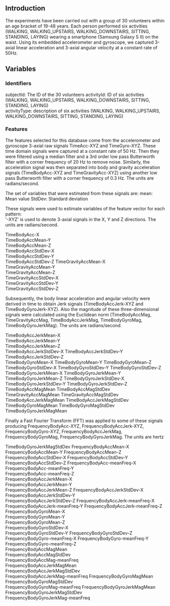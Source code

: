 ## Introduction
The experiments have been carried out with a group of 30 volunteers within an age bracket of 19-48 years. Each person performed six activities (WALKING, WALKING_UPSTAIRS, WALKING_DOWNSTAIRS, SITTING, STANDING, LAYING) wearing a smartphone (Samsung Galaxy S II) on the waist. Using its embedded accelerometer and gyroscope, we captured 3-axial linear acceleration and 3-axial angular velocity at a constant rate of 50Hz.

## Variables
### Identifiers
subjectId: The ID of the 30 volunteers 
activityId: ID of six activities (WALKING, WALKING_UPSTAIRS, WALKING_DOWNSTAIRS, SITTING, STANDING, LAYING)                        
activityType: description of six activities (WALKING, WALKING_UPSTAIRS, WALKING_DOWNSTAIRS, SITTING, STANDING, LAYING)                   

### Features
The features selected for this database come from the accelerometer and gyroscope 3-axial raw signals TimeAcc-XYZ and TimeGyro-XYZ. These time domain signals were captured at a constant rate of 50 Hz. Then they were filtered using a median filter and a 3rd order low pass Butterworth filter with a corner frequency of 20 Hz to remove noise. Similarly, the acceleration signal was then separated into body and gravity acceleration signals (TimeBodyAcc-XYZ and TimeGravityAcc-XYZ) using another low pass Butterworth filter with a corner frequency of 0.3 Hz. The units are radians/second.

The set of variables that were estimated from these signals are: 
mean: Mean value
StdDev: Standard deviation

These signals were used to estimate variables of the feature vector for each pattern:  
'-XYZ' is used to denote 3-axial signals in the X, Y and Z directions. The units are radians/second.

TimeBodyAcc-X                    
TimeBodyAccMean-Y                 
TimeBodyAccMean-Z                
TimeBodyAccStdDev-X              
TimeBodyAccStdDev-Y               
TimeBodyAccStdDev-Z
TimeGravityAccMean-X             
TimeGravityAccMean-Y              
TimeGravityAccMean-Z             
TimeGravityAccStdDev-X           
TimeGravityAccStdDev-Y            
TimeGravityAccStdDev-Z 



Subsequently, the body linear acceleration and angular velocity were derived in time to obtain Jerk signals (TimeBodyAccJerk-XYZ and TimeBodyGyroJerk-XYZ). Also the magnitude of these three-dimensional signals were calculated using the Euclidean norm (TimeBodyAccMag, TimeGravityAccMag, TimeBodyAccJerkMag, TimeBodyGyroMag, TimeBodyGyroJerkMag). The units are radians/second.

TimeBodyAccJerkMean-X             
TimeBodyAccJerkMean-Y             
TimeBodyAccJerkMean-Z            
TimeBodyAccJerkStdDev-X
TimeBodyAccJerkStdDev-Y
TimeBodyAccJerkStdDev-Z          
TimeBodyGyroMean-X
TimeBodyGyroMean-Y
TimeBodyGyroMean-Z
TimeBodyGyroStdDev-X
TimeBodyGyroStdDev-Y
TimeBodyGyroStdDev-Z
TimeBodyGyroJerkMean-X
TimeBodyGyroJerkMean-Y
TimeBodyGyroJerkMean-Z
TimeBodyGyroJerkStdDev-X
TimeBodyGyroJerkStdDev-Y
TimeBodyGyroJerkStdDev-Z    
TimeBodyAccMagMean
TimeBodyAccMagStdDev
TimeGravityAccMagMean
TimeGravityAccMagStdDev
TimeBodyAccJerkMagMean
TimeBodyAccJerkMagStdDev
TimeBodyGyroMagMean
TimeBodyGyroMagStdDev
TimeBodyGyroJerkMagMean





Finally a Fast Fourier Transform (FFT) was applied to some of these signals producing FrequencyBodyAcc-XYZ, FrequencyBodyAccJerk-XYZ, FrequencyBodyGyro-XYZ, FrequencyBodyAccJerkMag, FrequencyBodyGyroMag, FrequencyBodyGyroJerkMag. The units are hertz

TimeBodyGyroJerkMagStdDev
FrequencyBodyAccMean-X
FrequencyBodyAccMean-Y
FrequencyBodyAccMean-Z            
FrequencyBodyAccStdDev-X
FrequencyBodyAccStdDev-Y
FrequencyBodyAccStdDev-Z
FrequencyBodyAcc-meanFreq-X
FrequencyBodyAcc-meanFreq-Y      
FrequencyBodyAcc-meanFreq-Z       
FrequencyBodyAccJerkMean-X        
FrequencyBodyAccJerkMean-Y       
FrequencyBodyAccJerkMean-Z
FrequencyBodyAccJerkStdDev-X
FrequencyBodyAccJerkStdDev-Y     
FrequencyBodyAccJerkStdDev-Z
FrequencyBodyAccJerk-meanFreq-X
FrequencyBodyAccJerk-meanFreq-Y
FrequencyBodyAccJerk-meanFreq-Z
FrequencyBodyGyroMean-X           
FrequencyBodyGyroMean-Y          
FrequencyBodyGyroMean-Z           
FrequencyBodyGyroStdDev-X         
FrequencyBodyGyroStdDev-Y
FrequencyBodyGyroStdDev-Z
FrequencyBodyGyro-meanFreq-X
FrequencyBodyGyro-meanFreq-Y     
FrequencyBodyGyro-meanFreq-Z      
FrequencyBodyAccMagMean           
FrequencyBodyAccMagStdDev        
FrequencyBodyAccMag-meanFreq      
FrequencyBodyAccJerkMagMean       
FrequencyBodyAccJerkMagStdDev    
FrequencyBodyAccJerkMag-meanFreq
FrequencyBodyGyroMagMean
FrequencyBodyGyroMagStdDev       
FrequencyBodyGyroMag-meanFreq
FrequencyBodyGyroJerkMagMean
FrequencyBodyGyroJerkMagStdDev   
FrequencyBodyGyroJerkMag-meanFreq


